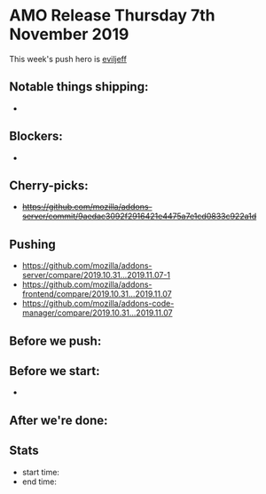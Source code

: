 # AMO Release Thursday 7th November 2019

This week's push hero is [eviljeff](https://github.com/eviljeff)

## Notable things shipping:

*

## Blockers:

*

## Cherry-picks:

* ~~https://github.com/mozilla/addons-server/commit/9aedac3092f2916421e4475a7e1cd0833c922a1d~~

## Pushing

- https://github.com/mozilla/addons-server/compare/2019.10.31...2019.11.07-1
- https://github.com/mozilla/addons-frontend/compare/2019.10.31...2019.11.07
- https://github.com/mozilla/addons-code-manager/compare/2019.10.31...2019.11.07

## Before we push:

## Before we start:

*

## After we're done:

## Stats

- start time:
- end time:
